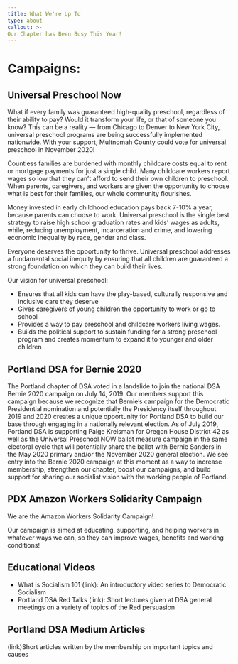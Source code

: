 ```yaml
---
title: What We're Up To
type: about
callout: >- 
Our Chapter has Been Busy This Year!
---
```

# Campaigns:

## Universal Preschool Now

What if every family was guaranteed high-quality preschool, regardless of their ability to pay? Would it transform your life, or that of someone you know? This can be a reality — from Chicago to Denver to New York City, universal preschool programs are being successfully implemented nationwide. With your support, Multnomah County could vote for universal preschool in November 2020!

Countless families are burdened with monthly childcare costs equal to rent or mortgage payments for just a single child. Many childcare workers report wages so low that they can’t afford to send their own children to preschool. When parents, caregivers, and workers are given the opportunity to choose what is best for their families, our whole community flourishes.

Money invested in early childhood education pays back 7-10% a year, because parents can choose to work. Universal preschool is the single best strategy to raise high school graduation rates and kids’ wages as adults, while, reducing unemployment, incarceration and crime, and lowering economic inequality by race, gender and class.

Everyone deserves the opportunity to thrive. Universal preschool addresses a fundamental social inequity by ensuring that all children are guaranteed a strong foundation on which they can build their lives.

Our vision for universal preschool:

* Ensures that all kids can have the play-based, culturally responsive and inclusive care they deserve 
* Gives caregivers of young children the opportunity to work or go to school
* Provides a way to pay preschool and childcare workers living wages. 
* Builds the political support to sustain funding for a strong preschool program and creates momentum to expand it to younger and older children

## Portland DSA for Bernie 2020
The Portland chapter of DSA voted in a landslide to join the national DSA Bernie 2020 campaign on July 14, 2019. Our members support this campaign because we recognize that Bernie’s campaign for the Democratic Presidential nomination and potentially the Presidency itself throughout 2019 and 2020 creates a unique opportunity for Portland DSA to build our base through engaging in a nationally relevant election. As of July 2019, Portland DSA is supporting Paige Kreisman for Oregon House District 42 as well as the Universal Preschool NOW ballot measure campaign in the same electoral cycle that will potentially share the ballot with Bernie Sanders in the May 2020 primary and/or the November 2020 general election.  We see entry into the Bernie 2020 campaign at this moment as a way to increase membership, strengthen our chapter, boost our campaigns, and build support for sharing our socialist vision with the working people of Portland.

## PDX Amazon Workers Solidarity Campaign
We are the Amazon Workers Solidarity Campaign!

Our campaign is aimed at educating, supporting, and helping workers in whatever ways we can, so they can improve wages, benefits and working conditions!

## Educational Videos
* What is Socialism 101 (link): An introductory video series to Democratic Socialism
* Portland DSA Red Talks (link): Short lectures given at DSA general meetings on a variety of topics of the Red persuasion

## Portland DSA Medium Articles
(link)Short articles written by the membership on important topics and causes
